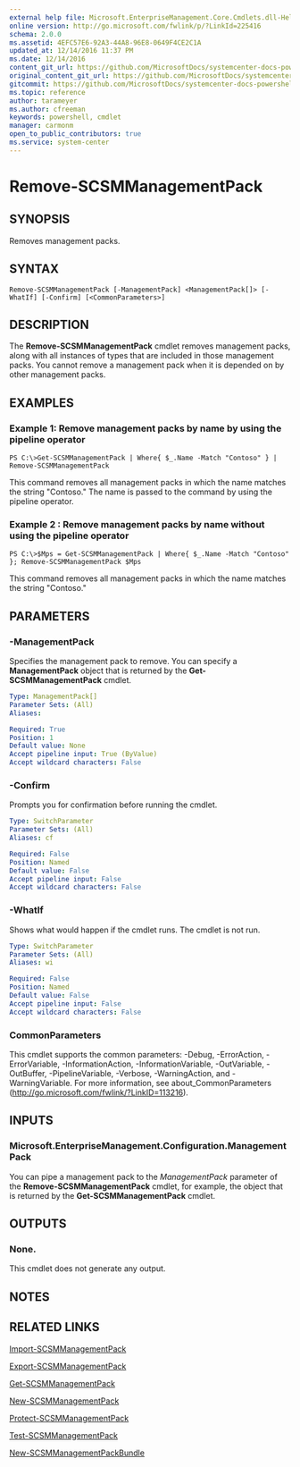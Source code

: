 ```yaml
---
external help file: Microsoft.EnterpriseManagement.Core.Cmdlets.dll-Help.xml
online version: http://go.microsoft.com/fwlink/p/?LinkId=225416
schema: 2.0.0
ms.assetid: 4EFC57E6-92A3-44A8-96E8-0649F4CE2C1A
updated_at: 12/14/2016 11:37 PM
ms.date: 12/14/2016
content_git_url: https://github.com/MicrosoftDocs/systemcenter-docs-powershell/blob/master/systemcenter-cmdlets/SystemCenter2016/ServiceManagerCore/Remove-SCSMManagementPack.md
original_content_git_url: https://github.com/MicrosoftDocs/systemcenter-docs-powershell/blob/master/systemcenter-cmdlets/SystemCenter2016/ServiceManagerCore/Remove-SCSMManagementPack.md
gitcommit: https://github.com/MicrosoftDocs/systemcenter-docs-powershell/blob/ddd0fefc9adaabb9394eb6c21b33370913d1830d/systemcenter-cmdlets/SystemCenter2016/ServiceManagerCore/Remove-SCSMManagementPack.md
ms.topic: reference
author: tarameyer
ms.author: cfreeman
keywords: powershell, cmdlet
manager: carmonm
open_to_public_contributors: true
ms.service: system-center
---
```


# Remove-SCSMManagementPack

## SYNOPSIS
Removes management packs.

## SYNTAX

```
Remove-SCSMManagementPack [-ManagementPack] <ManagementPack[]> [-WhatIf] [-Confirm] [<CommonParameters>]
```

## DESCRIPTION
The **Remove-SCSMManagementPack** cmdlet removes management packs, along with all instances of types that are included in those management packs.
You cannot remove a management pack when it is depended on by other management packs.

## EXAMPLES

### Example 1: Remove management packs by name by using the pipeline operator
```
PS C:\>Get-SCSMManagementPack | Where{ $_.Name -Match "Contoso" } | Remove-SCSMManagementPack
```

This command removes all management packs in which the name matches the string "Contoso." The name is passed to the command by using the pipeline operator.

### Example 2 : Remove management packs by name without using the pipeline operator
```
PS C:\>$Mps = Get-SCSMManagementPack | Where{ $_.Name -Match "Contoso" }; Remove-SCSMManagementPack $Mps
```

This command removes all management packs in which the name matches the string "Contoso."

## PARAMETERS

### -ManagementPack
Specifies the management pack to remove.
You can specify a **ManagementPack** object that is returned by the **Get-SCSMManagementPack** cmdlet.

```yaml
Type: ManagementPack[]
Parameter Sets: (All)
Aliases: 

Required: True
Position: 1
Default value: None
Accept pipeline input: True (ByValue)
Accept wildcard characters: False
```

### -Confirm
Prompts you for confirmation before running the cmdlet.

```yaml
Type: SwitchParameter
Parameter Sets: (All)
Aliases: cf

Required: False
Position: Named
Default value: False
Accept pipeline input: False
Accept wildcard characters: False
```

### -WhatIf
Shows what would happen if the cmdlet runs.
The cmdlet is not run.

```yaml
Type: SwitchParameter
Parameter Sets: (All)
Aliases: wi

Required: False
Position: Named
Default value: False
Accept pipeline input: False
Accept wildcard characters: False
```

### CommonParameters
This cmdlet supports the common parameters: -Debug, -ErrorAction, -ErrorVariable, -InformationAction, -InformationVariable, -OutVariable, -OutBuffer, -PipelineVariable, -Verbose, -WarningAction, and -WarningVariable. For more information, see about_CommonParameters (http://go.microsoft.com/fwlink/?LinkID=113216).

## INPUTS

### Microsoft.EnterpriseManagement.Configuration.ManagementPack
You can pipe a management pack to the *ManagementPack* parameter of the **Remove-SCSMManagementPack** cmdlet, for example, the object that is returned by the **Get-SCSMManagementPack** cmdlet.

## OUTPUTS

### None.
This cmdlet does not generate any output.

## NOTES

## RELATED LINKS

[Import-SCSMManagementPack](xref:SystemCenter2016/ServiceManagerCore/Import-SCSMManagementPack.md)

[Export-SCSMManagementPack](xref:SystemCenter2016/ServiceManagerCore/Export-SCSMManagementPack.md)

[Get-SCSMManagementPack](xref:SystemCenter2016/ServiceManagerCore/Get-SCSMManagementPack.md)

[New-SCSMManagementPack](xref:SystemCenter2016/ServiceManagerCore/New-SCSMManagementPack.md)

[Protect-SCSMManagementPack](xref:SystemCenter2016/ServiceManagerCore/Protect-SCSMManagementPack.md)

[Test-SCSMManagementPack](xref:SystemCenter2016/ServiceManagerCore/Test-SCSMManagementPack.md)

[New-SCSMManagementPackBundle](xref:SystemCenter2016/ServiceManagerCore/New-SCSMManagementPackBundle.md)


